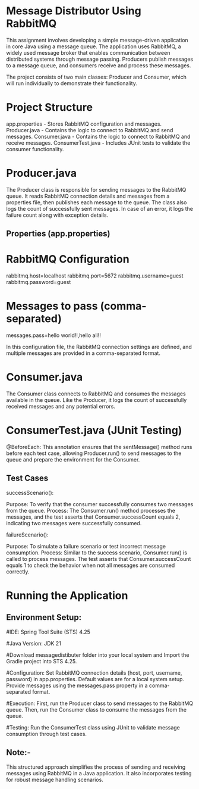 
Message Distributor Using RabbitMQ
===================================
This assignment involves developing a simple message-driven application in core Java using a message queue. The application uses RabbitMQ, a widely used message broker that enables communication between distributed systems through message passing. Producers publish messages to a message queue, and consumers receive and process these messages.

The project consists of two main classes: Producer and Consumer, which will run individually to demonstrate their functionality.

Project Structure
=================
app.properties - Stores RabbitMQ configuration and messages.
Producer.java - Contains the logic to connect to RabbitMQ and send messages.
Consumer.java - Contains the logic to connect to RabbitMQ and receive messages.
ConsumerTest.java - Includes JUnit tests to validate the consumer functionality.

Producer.java
==============
The Producer class is responsible for sending messages to the RabbitMQ queue. It reads RabbitMQ connection details and messages from a properties file, then publishes each message to the queue. The class also logs the count of successfully sent messages. In case of an error, it logs the failure count along with exception details.

Properties (app.properties)
---------------------------
# RabbitMQ Configuration
rabbitmq.host=localhost
rabbitmq.port=5672
rabbitmq.username=guest
rabbitmq.password=guest

# Messages to pass (comma-separated)
messages.pass=hello world!!,hello all!!

In this configuration file, the RabbitMQ connection settings are defined, and multiple messages are provided in a comma-separated format.

Consumer.java
==============
The Consumer class connects to RabbitMQ and consumes the messages available in the queue. Like the Producer, it logs the count of successfully received messages and any potential errors.

ConsumerTest.java (JUnit Testing)
=================================

@BeforeEach: This annotation ensures that the sentMessage() method runs before each test case, allowing Producer.run() to send messages to the queue and prepare the environment for the Consumer.

Test Cases
----------
successScenario():

Purpose: To verify that the consumer successfully consumes two messages from the queue.
Process: The Consumer.run() method processes the messages, and the test asserts that Consumer.successCount equals 2, indicating two messages were successfully consumed.

failureScenario():

Purpose: To simulate a failure scenario or test incorrect message consumption.
Process: Similar to the success scenario, Consumer.run() is called to process messages. The test asserts that Consumer.successCount equals 1 to check the behavior when not all messages are consumed correctly.


Running the Application
========================
Environment Setup:
------------------

#IDE: Spring Tool Suite (STS) 4.25

#Java Version: JDK 21

#Download messagedistibuter folder into your local system and Import the Gradle project into STS 4.25.

#Configuration:
Set RabbitMQ connection details (host, port, username, password) in app.properties. Default values are for a local system setup.
Provide messages using the messages.pass property in a comma-separated format.

#Execution:
First, run the Producer class to send messages to the RabbitMQ queue.
Then, run the Consumer class to consume the messages from the queue.

#Testing:
Run the ConsumerTest class using JUnit to validate message consumption through test cases.




Note:-
--------
This structured approach simplifies the process of sending and receiving messages using RabbitMQ in a Java application. It also incorporates testing for robust message handling scenarios.







